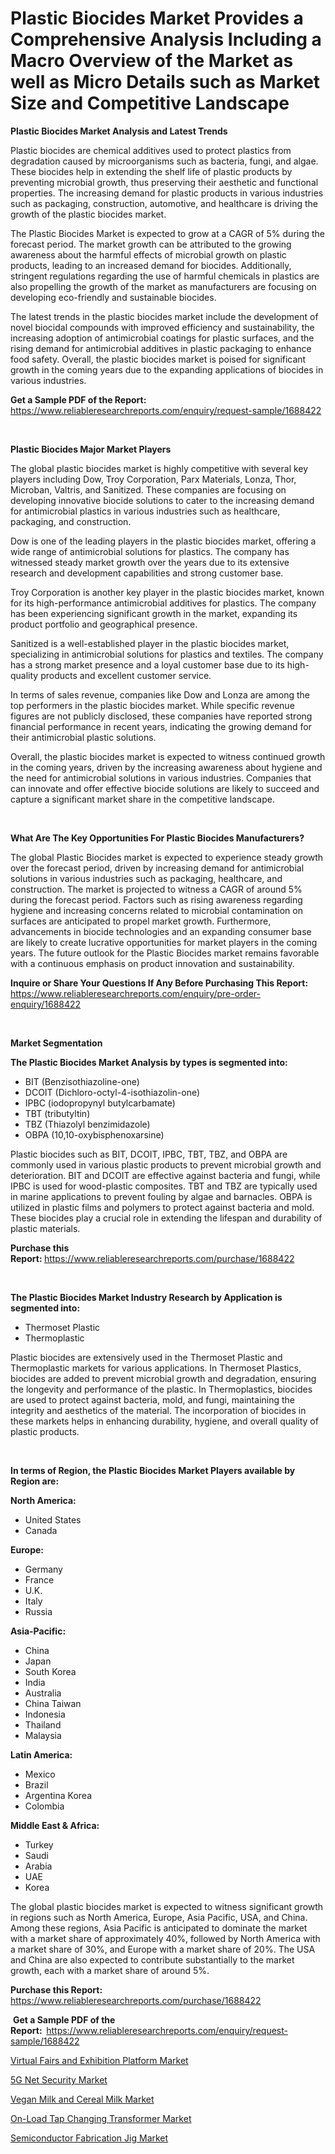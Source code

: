<p><h1>Plastic Biocides Market Provides a Comprehensive Analysis Including a Macro Overview of the Market as well as Micro Details such as Market Size and Competitive Landscape</h1></p><p><strong>Plastic Biocides Market Analysis and Latest Trends</strong></p>
<p><p>Plastic biocides are chemical additives used to protect plastics from degradation caused by microorganisms such as bacteria, fungi, and algae. These biocides help in extending the shelf life of plastic products by preventing microbial growth, thus preserving their aesthetic and functional properties. The increasing demand for plastic products in various industries such as packaging, construction, automotive, and healthcare is driving the growth of the plastic biocides market.</p><p>The Plastic Biocides Market is expected to grow at a CAGR of 5% during the forecast period. The market growth can be attributed to the growing awareness about the harmful effects of microbial growth on plastic products, leading to an increased demand for biocides. Additionally, stringent regulations regarding the use of harmful chemicals in plastics are also propelling the growth of the market as manufacturers are focusing on developing eco-friendly and sustainable biocides.</p><p>The latest trends in the plastic biocides market include the development of novel biocidal compounds with improved efficiency and sustainability, the increasing adoption of antimicrobial coatings for plastic surfaces, and the rising demand for antimicrobial additives in plastic packaging to enhance food safety. Overall, the plastic biocides market is poised for significant growth in the coming years due to the expanding applications of biocides in various industries.</p></p>
<p><strong>Get a Sample PDF of the Report:&nbsp;</strong> <a href="https://www.reliableresearchreports.com/enquiry/request-sample/1688422">https://www.reliableresearchreports.com/enquiry/request-sample/1688422</a></p>
<p>&nbsp;</p>
<p><strong>Plastic Biocides Major Market Players</strong></p>
<p><p>The global plastic biocides market is highly competitive with several key players including Dow, Troy Corporation, Parx Materials, Lonza, Thor, Microban, Valtris, and Sanitized. These companies are focusing on developing innovative biocide solutions to cater to the increasing demand for antimicrobial plastics in various industries such as healthcare, packaging, and construction.</p><p>Dow is one of the leading players in the plastic biocides market, offering a wide range of antimicrobial solutions for plastics. The company has witnessed steady market growth over the years due to its extensive research and development capabilities and strong customer base.</p><p>Troy Corporation is another key player in the plastic biocides market, known for its high-performance antimicrobial additives for plastics. The company has been experiencing significant growth in the market, expanding its product portfolio and geographical presence.</p><p>Sanitized is a well-established player in the plastic biocides market, specializing in antimicrobial solutions for plastics and textiles. The company has a strong market presence and a loyal customer base due to its high-quality products and excellent customer service.</p><p>In terms of sales revenue, companies like Dow and Lonza are among the top performers in the plastic biocides market. While specific revenue figures are not publicly disclosed, these companies have reported strong financial performance in recent years, indicating the growing demand for their antimicrobial plastic solutions.</p><p>Overall, the plastic biocides market is expected to witness continued growth in the coming years, driven by the increasing awareness about hygiene and the need for antimicrobial solutions in various industries. Companies that can innovate and offer effective biocide solutions are likely to succeed and capture a significant market share in the competitive landscape.</p></p>
<p>&nbsp;</p>
<p><strong>What Are The Key Opportunities For Plastic Biocides Manufacturers?</strong></p>
<p><p>The global Plastic Biocides market is expected to experience steady growth over the forecast period, driven by increasing demand for antimicrobial solutions in various industries such as packaging, healthcare, and construction. The market is projected to witness a CAGR of around 5% during the forecast period. Factors such as rising awareness regarding hygiene and increasing concerns related to microbial contamination on surfaces are anticipated to propel market growth. Furthermore, advancements in biocide technologies and an expanding consumer base are likely to create lucrative opportunities for market players in the coming years. The future outlook for the Plastic Biocides market remains favorable with a continuous emphasis on product innovation and sustainability.</p></p>
<p><strong>Inquire or Share Your Questions If Any Before Purchasing This Report:</strong> <a href="https://www.reliableresearchreports.com/enquiry/pre-order-enquiry/1688422">https://www.reliableresearchreports.com/enquiry/pre-order-enquiry/1688422</a></p>
<p>&nbsp;</p>
<p><strong>Market Segmentation</strong></p>
<p><strong>The Plastic Biocides Market Analysis by types is segmented into:</strong></p>
<p><ul><li>BIT (Benzisothiazoline-one)</li><li>DCOIT (Dichloro-octyl-4-isothiazolin-one)</li><li>IPBC (iodopropynyl butylcarbamate)</li><li>TBT (tributyltin)</li><li>TBZ (Thiazolyl benzimidazole)</li><li>OBPA (10,10-oxybisphenoxarsine)</li></ul></p>
<p><p>Plastic biocides such as BIT, DCOIT, IPBC, TBT, TBZ, and OBPA are commonly used in various plastic products to prevent microbial growth and deterioration. BIT and DCOIT are effective against bacteria and fungi, while IPBC is used for wood-plastic composites. TBT and TBZ are typically used in marine applications to prevent fouling by algae and barnacles. OBPA is utilized in plastic films and polymers to protect against bacteria and mold. These biocides play a crucial role in extending the lifespan and durability of plastic materials.</p></p>
<p><strong>Purchase this Report:&nbsp;</strong><a href="https://www.reliableresearchreports.com/purchase/1688422">https://www.reliableresearchreports.com/purchase/1688422</a></p>
<p>&nbsp;</p>
<p><strong>The Plastic Biocides Market Industry Research by Application is segmented into:</strong></p>
<p><ul><li>Thermoset Plastic</li><li>Thermoplastic</li></ul></p>
<p><p>Plastic biocides are extensively used in the Thermoset Plastic and Thermoplastic markets for various applications. In Thermoset Plastics, biocides are added to prevent microbial growth and degradation, ensuring the longevity and performance of the plastic. In Thermoplastics, biocides are used to protect against bacteria, mold, and fungi, maintaining the integrity and aesthetics of the material. The incorporation of biocides in these markets helps in enhancing durability, hygiene, and overall quality of plastic products.</p></p>
<p>&nbsp;</p>
<p><strong>In terms of Region, the Plastic Biocides Market Players available by Region are:</strong></p>
<p>
    <p> <strong> North America: </strong>
        <ul>
            <li>United States</li>
            <li>Canada</li>
        </ul>
        </p> 
    <p> <strong> Europe: </strong>
        <ul>
            <li>Germany</li>
            <li>France</li>
            <li>U.K.</li>
            <li>Italy</li>
            <li>Russia</li>
        </ul>
        </p> 
    <p> <strong> Asia-Pacific: </strong>
        <ul>
            <li>China</li>
            <li>Japan</li>
            <li>South Korea</li>
            <li>India</li>
            <li>Australia</li>
            <li>China Taiwan</li>
            <li>Indonesia</li>
            <li>Thailand</li>
            <li>Malaysia</li>
        </ul>
        </p> 
    <p> <strong> Latin America: </strong>
        <ul>
            <li>Mexico</li>
            <li>Brazil</li>
            <li>Argentina Korea</li>
            <li>Colombia</li>
        </ul>
        </p> 
    <p> <strong> Middle East & Africa: </strong>
        <ul>
            <li>Turkey</li>
            <li>Saudi</li>
            <li>Arabia</li>
            <li>UAE</li>
            <li>Korea</li>
        </ul>
    </p>
    </p>
<p><p>The global plastic biocides market is expected to witness significant growth in regions such as North America, Europe, Asia Pacific, USA, and China. Among these regions, Asia Pacific is anticipated to dominate the market with a market share of approximately 40%, followed by North America with a market share of 30%, and Europe with a market share of 20%. The USA and China are also expected to contribute substantially to the market growth, each with a market share of around 5%.</p></p>
<p><strong>Purchase this Report: </strong><a href="https://www.reliableresearchreports.com/purchase/1688422">https://www.reliableresearchreports.com/purchase/1688422</a></p>
<p>&nbsp;<strong>Get a Sample PDF of the Report:&nbsp;&nbsp;</strong><a href="https://www.reliableresearchreports.com/enquiry/request-sample/1688422">https://www.reliableresearchreports.com/enquiry/request-sample/1688422</a></p>
<p><strong></strong></p>
<p><p><a href="https://github.com/peachesmcdowel1/Market-Research-Report-List-1/blob/main/virtual-fairs-and-exhibition-platform-market.md">Virtual Fairs and Exhibition Platform Market</a></p><p><a href="https://github.com/mauripalmi/Market-Research-Report-List-2/blob/main/5g-net-security-market.md">5G Net Security Market</a></p><p><a href="https://github.com/gulaimolin/Market-Research-Report-List-3/blob/main/vegan-milk-and-cereal-milk-market.md">Vegan Milk and Cereal Milk Market</a></p><p><a href="https://github.com/RoccoManning/Market-Research-Report-List-3/blob/main/on-load-tap-changing-transformer-market.md">On-Load Tap Changing Transformer Market</a></p><p><a href="https://github.com/edytherolanlouisejk1miz0wig/Market-Research-Report-List-1/blob/main/semiconductor-fabrication-jig-market.md">Semiconductor Fabrication Jig Market</a></p></p>